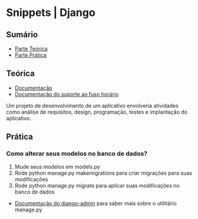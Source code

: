 # Snippets | Django

## Sumário

- [Parte Teórica](#teórica)
- [Parte Prática](#prática)

## Teórica

- [Documentação](https://docs.djangoproject.com/en/4.2/)
- [Documentação do suporte ao fuso horário](https://docs.djangoproject.com/pt-br/4.0/topics/i18n/timezones/)

Um projeto de desenvolvimento de um aplicativo envolveria atividades como análise de requisitos, design, programação, testes e implantação do aplicativo.

## Prática

### Como alterar seus modelos no banco de dados?

1. Mude seus modelos em models.py
2. Rode python manage.py makemigrations para criar migrações para suas modificações
3. Rode python manage.py migrate para aplicar suas modificações no banco de dados

- [Documentação do django-admin](https://docs.djangoproject.com/pt-br/4.0/ref/django-admin/) para saber mais sobre o utilitário manage.py